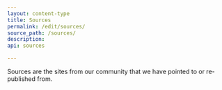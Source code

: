 ```yaml
---
layout: content-type
title: Sources
permalink: /edit/sources/
source_path: /sources/
description:
api: sources

---
```


Sources are the sites from our community that we have pointed to or re-published from.
